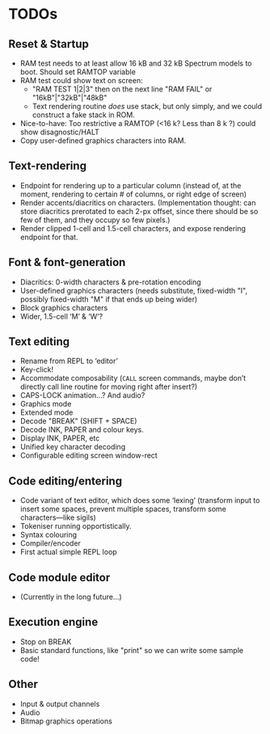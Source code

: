 # TODOs

## Reset & Startup

* RAM test needs to at least allow 16 kB and 32 kB Spectrum models to boot. Should set RAMTOP variable
* RAM test could show text on screen:
  * "RAM TEST 1|2|3" then on the next line "RAM FAIL" or "16kB"|"32kB"|"48kB"
  * Text rendering routine _does_ use stack, but only simply, and we could construct a fake stack in ROM.
* Nice-to-have: Too restrictive a RAMTOP (<16 k? Less than 8 k ?) could show disagnostic/HALT
* Copy user-defined graphics characters into RAM.

## Text-rendering

* Endpoint for rendering up to a particular column (instead of, at the moment, rendering to certain # of columns, or right edge of screen)
* Render accents/diacritics on characters. (Implementation thought: can store diacritics prerotated to each 2-px offset, since there should be so few of them, and they occupy so few pixels.)
* Render clipped 1-cell and 1.5-cell characters, and expose rendering endpoint for that.

## Font & font-generation
* Diacritics: 0-width characters & pre-rotation encoding
* User-defined graphics characters (needs substitute, fixed-width "I", possibly fixed-width "M" if that ends up being wider)
* Block graphics characters
* Wider, 1.5-cell ‘M’ & ‘W’?

## Text editing

* Rename from REPL to ‘editor’
* Key-click!
* Accommodate composability (`CALL` screen commands, maybe don’t directly call line routine for moving right after insert?)
* CAPS-LOCK animation…? And audio?
* Graphics mode
* Extended mode
* Decode "BREAK" (SHIFT + SPACE)
* Decode INK, PAPER and colour keys.
* Display INK, PAPER, etc
* Unified key character decoding
* Configurable editing screen window-rect

## Code editing/entering

* Code variant of text editor, which does some ‘lexing’ (transform input to insert some spaces, prevent multiple spaces, transform some characters—like sigils)
* Tokeniser running opportistically.
* Syntax colouring
* Compiler/encoder
* First actual simple REPL loop

## Code module editor

* (Currently in the long future...)

## Execution engine

* Stop on BREAK
* Basic standard functions, like "print" so we can write some sample code!

## Other

* Input & output channels
* Audio
* Bitmap graphics operations
